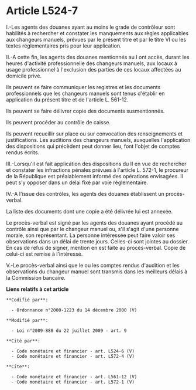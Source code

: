 # Article L524-7

I.-Les agents des douanes ayant au moins le grade de contrôleur sont habilités à rechercher et constater les manquements aux
règles applicables aux changeurs manuels, prévues par le présent titre et par le titre VI ou les textes réglementaires pris
pour leur application. 

II.-A cette fin, les agents des douanes mentionnés au I ont accès, durant les heures d'activité professionnelle des changeurs
manuels, aux locaux à usage professionnel à l'exclusion des parties de ces locaux affectées au domicile privé. 

Ils peuvent se faire communiquer les registres et les documents professionnels que les changeurs manuels sont tenus d'établir
en application du présent titre et de l'article L. 561-12. 

Ils peuvent se faire délivrer copie des documents susmentionnés. 

Ils peuvent procéder au contrôle de caisse. 

Ils peuvent recueillir sur place ou sur convocation des renseignements et justifications. Les auditions des changeurs
manuels, auxquelles l'application des dispositions qui précèdent peut donner lieu, font l'objet de comptes rendus écrits. 

III.-Lorsqu'il est fait application des dispositions du II en vue de rechercher et constater les infractions pénales prévues
à l'article L. 572-1, le procureur de la République est préalablement informé des opérations envisagées. Il peut s'y opposer
dans un délai fixé par voie réglementaire. 

IV.-A l'issue des contrôles, les agents des douanes établissent un procès-verbal. 

La liste des documents dont une copie a été délivrée lui est annexée. 

Le procès-verbal est signé par les agents des douanes ayant procédé au contrôle ainsi que par le changeur manuel ou, s'il
s'agit d'une personne morale, son représentant. La personne intéressée peut faire valoir ses observations dans un délai de
trente jours. Celles-ci sont jointes au dossier. En cas de refus de signer, mention en est faite au procès-verbal. Copie de
celui-ci est remise à l'intéressé.

V.-Le procès-verbal ainsi que le ou les comptes rendus d'audition et les observations du changeur manuel sont transmis dans
les meilleurs délais à la Commission bancaire.

**Liens relatifs à cet article**

	**Codifié par**:

	  - Ordonnance n°2000-1223 du 14 décembre 2000 (V)

	**Modifié par**:

	  - Loi n°2009-888 du 22 juillet 2009 - art. 9

	**Cité par**:

	  - Code monétaire et financier - art. L524-6 (V)
	  - Code monétaire et financier - art. L572-4 (V)

	**Cite**:

	  - Code monétaire et financier - art. L561-12 (V)
	  - Code monétaire et financier - art. L572-1 (V)
